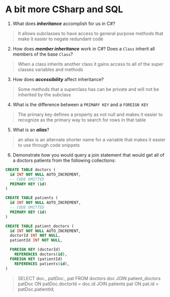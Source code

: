 # A bit more CSharp and SQL
1. What does ***inheritance*** accomplish for us in C#?

  > It allows subclasses to have access to general purpose methods that make it easier to negate redundant code

2. How does ***member inheritance*** work in C#? Does a `Class` inherit all members of the base `Class`?

  > When a class inherits another class it gains access to all of the super classes variables and methods

3. How does ***accessibility*** affect inheritance?

  > Some methods that a superclass has can be private and will not be inherited by the subclass

4. What is the difference between a `PRIMARY KEY` and a `FOREIGN KEY`

  > The primary key defines a property as not null and makes it easier to recognize as the primary way to search for rows in that table

5. What is an ***alias***?

  > an alias is an alternate shorter name for a variable that makes it easier to use through code snippets

6. Demonstrate how you would query a join statement that would get all of a doctors patients from the following collections:

  ```SQL
  CREATE TABLE doctors (
    id INT NOT NULL AUTO_INCREMENT,
    -- CODE OMITTED
    PRIMARY KEY (id)
  )

  CREATE TABLE patients (
    id INT NOT NULL AUTO_INCREMENT,
    -- CODE OMITTED
    PRIMARY KEY (id)
  )

  CREATE TABLE patient_doctors (
    id INT NOT NULL AUTO_INCREMENT,
    doctorId INT NOT NULL,
    patientId INT NOT NULL,

    FOREIGN KEY (doctorId)
      REFERENCES doctors(id),
    FOREIGN KEY (patientId)
      REFERENCES patients(id),
  )

  ```

  > SELECT doc.*, patDoc.*, pat FROM doctors doc JOIN patient_doctors patDoc ON patDoc.doctorId = doc.id JOIN patients pat ON pat.id = patDoc.patientId;
